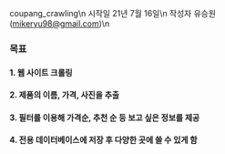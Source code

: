 coupang_crawling\n
시작일 21년 7월 16일\n
작성자 유승원(mikeryu98@gmail.com)\n

### 목표
#### 1. 웹 사이트 크롤링
#### 2. 제품의 이름, 가격, 사진을 추출
#### 3. 필터를 이용해 가격순, 추천 순 등 보고 싶은 정보를 제공
#### 4. 전용 데이터베이스에 저장 후 다양한 곳에 쓸 수 있게 함


